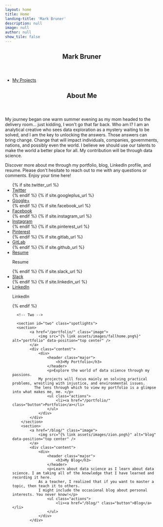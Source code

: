 ```yaml
---
layout: home
title: Home
landing-title: 'Mark Bruner'
description: null
image: null
author: null
show_tile: false
---
```


<!-- Main -->
<div id="main">

<!-- Banner -->
<section id="banner" class="major">
  <div class="inner">
      <header class="major">
          <h1>Mark Bruner</h1>
      </header>
      <div class="content">
          <ul class="actions">
              <li><a href="#one" class="button scrolly">My Projects</a></li>
          </ul>
      </div>
  </div>
</section>
      <!-- One -->
      <section id="one">
      	<div class="inner">
      		<header class="major">
      			<h2>About Me</h2>
      		</header>
      		<p>My journey began one warm summer evening as my mom headed to the delivery room... just kidding, I won't go that far back. Who am I?
            I am an analytical creative who sees data exploration as a mystery waiting to be solved, and I am the key to unlocking the answers. Those answers can bring change.
            Change that will impact individuals, companies, governments, nations, and possibly even the world.
            I believe we should use our talents to make the world a better place for all. My contribution will be through data science. </p>
            <p>   Discover more about me through my portfolio, blog, LinkedIn profile, and resume.
              Please don't hesitate to reach out to me with any questions or comments. Enjoy your time here!
          </p>
      	</div>
          <div class="inner">
            <ul class="icons">
              {% if site.twitter_url %}
              <li><a href="{{ site.twitter_url }}" class="icon alt fa-twitter" target="_blank"><span class="label">Twitter</span></a></li>
              {% endif %}
              {% if site.googleplus_url %}
              <li><a href="{{ site.googleplus_url }}" class="icon alt fa-google-plus" target="_blank"><span class="label">Google+</span></a></li>
              {% endif %}
              {% if site.facebook_url %}
              <li><a href="{{ site.facebook_url }}" class="icon alt fa-facebook" target="_blank"><span class="label">Facebook</span></a></li>
              {% endif %}
              {% if site.instagram_url %}
              <li><a href="{{ site.instagram_url }}" class="icon alt fa-instagram" target="_blank"><span class="label">Instagram</span></a></li>
              {% endif %}
              {% if site.pinterest_url %}
              <li><a href="{{ site.pinterest_url }}" class="icon alt fa-pinterest" target="_blank"><span class="label">Pinterest</span></a></li>
              {% endif %}
              {% if site.gitlab_url %}
              <li><a href="{{ site.gitlab_url }}" class="icon alt fa-gitlab" target="_blank"><span class="label">GitLab</span></a></li>
              {% endif %}
              {% if site.github_url %}
              <li><a href="/assets/images/MarkBrunerResume.pdf" class="icon alt fa-file-text fa-2x" target="_blank"><span class="label">Resume</span></a><p>Resume</p></li>
              {% endif %}
              {% if site.slack_url %}
              <li><a href="{{ site.slack_url }}" class="icon alt fa-slack" target="_blank"><span class="label">Slack</span></a></li>
              {% endif %}
              {% if site.linkedin_url %}
              <li><a href="{{ site.linkedin_url }}" class="icon alt fa-linkedin fa-2x" target="_blank"><span class="label">LinkedIn</span></a><p>LinkedIn</p></li>
              {% endif %}

      <!-- Two -->

      <section id="two" class="spotlights">
      <section>
      		<a href="/portfolio/" class="image">
      			<img src="{% link assets/images/fallhome.png%}" alt="portfolio" data-position="top center" />
      		</a>
      		<div class="content">
      			<div>
      				<header class="major">
      					<h3>My Portfolio</h3>
      				</header>
      				<p>Explore the world of data science through my passions.
                My projects will focus mainly on solving practical problems, wrestling with injustice, and environmental issues.
              The lens through which to view my portfolio is a glimpse into what makes me, me. </p>
      				<ul class="actions">
      					<li><a href="/portfolio/" class="button">Portfolio</a></li>
      				</ul>
      			</div>
      		</div>
      	</section>
      	<section>
      		<a href="/blog/" class="image">
      			<img src="{% link assets/images/zion.png%}" alt="blog" data-position="top center" />
      		</a>
      		<div class="content">
      			<div>
      				<header class="major">
      					<h3>My Blog</h3>
      				</header>
      				<p>Learn about data science as I learn about data science. I am taking all of the knowledge that I have learned and recording it here.
                As a teacher, I realized that if you want to master a topic, then teach it to others.
                I might include the occasional blog about personal interests. You never know!</p>
      				<ul class="actions">
      					<li><a href="/blog/" class="button">Blog</a></li>
      				</ul>
      			</div>
      		</div>

